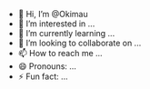 - 👋 Hi, I’m @Okimau
- 👀 I’m interested in ...
- 🌱 I’m currently learning ...
- 💞️ I’m looking to collaborate on ...
- 📫 How to reach me ...
- 😄 Pronouns: ...
- ⚡ Fun fact: ...

<!---
Okimau/Okimau is a ✨ special ✨ repository because its `README.md` (this file) appears on your GitHub profile.
You can click the Preview link to take a look at your changes.
--->
